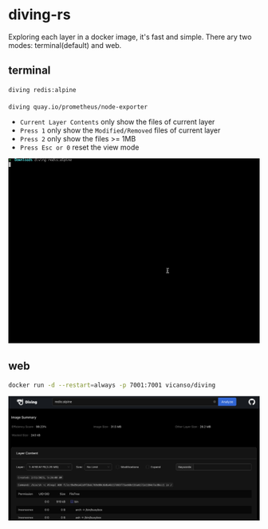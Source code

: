 # diving-rs

Exploring each layer in a docker image, it's fast and simple. There ary two modes: terminal(default) and web.

## terminal

```bash
diving redis:alpine

diving quay.io/prometheus/node-exporter
```

- `Current Layer Contents` only show the files of current layer
- `Press 1` only show the `Modified/Removed` files of current layer
- `Press 2` only show the files >= 1MB
- `Press Esc or 0` reset the view mode

![](./assets/diving-terminal.gif)

## web

```bash
docker run -d --restart=always -p 7001:7001 vicanso/diving
```

![](./assets/diving-web.png)